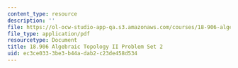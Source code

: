 ```yaml
---
content_type: resource
description: ''
file: https://ol-ocw-studio-app-qa.s3.amazonaws.com/courses/18-906-algebraic-topology-ii-spring-2020/ec3ce0333be3b44adab2c23de458d534_MIT18_906S20_pset2.pdf
file_type: application/pdf
resourcetype: Document
title: 18.906 Algebraic Topology II Problem Set 2
uid: ec3ce033-3be3-b44a-dab2-c23de458d534
---
```

